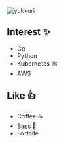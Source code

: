 ![yukkuri](https://user-images.githubusercontent.com/21375602/125089696-8a872500-e109-11eb-91e3-1dce4c4910e1.jpeg)

## Interest ✨
- Go
- Python
- Kubernetes :spider_web:
- AWS

## Like 👍
- Coffee :coffee:
- Bass :guitar:
- Fortnite
